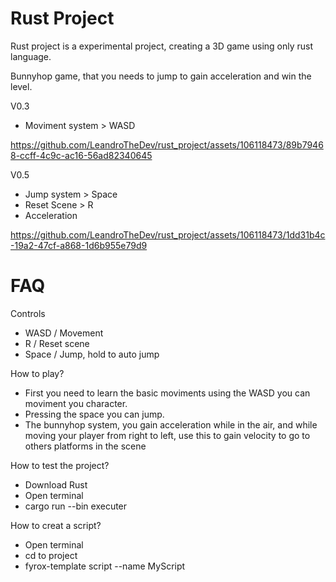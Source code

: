 # Rust Project
Rust project is a experimental project, creating a 3D game using only rust language.

Bunnyhop game, that you needs to jump to gain acceleration and win the level.

V0.3
- Moviment system > WASD

https://github.com/LeandroTheDev/rust_project/assets/106118473/89b79468-ccff-4c9c-ac16-56ad82340645

V0.5
- Jump system > Space
- Reset Scene > R
- Acceleration

https://github.com/LeandroTheDev/rust_project/assets/106118473/1dd31b4c-19a2-47cf-a868-1d6b955e79d9

# FAQ

Controls
- WASD / Movement
- R / Reset scene
- Space / Jump, hold to auto jump

How to play?
- First you need to learn the basic moviments using the WASD you can moviment you character.
- Pressing the space you can jump.
- The bunnyhop system, you gain acceleration while in the air, and while moving your player from right to left, use this to gain velocity to go to others platforms in the scene

How to test the project?
- Download Rust
- Open terminal
- cargo run --bin executer

How to creat a script?
- Open terminal
- cd to project
- fyrox-template script --name MyScript
